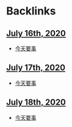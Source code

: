 
# Backlinks
## [July 16th, 2020](<July 16th, 2020.md>)
- [今天要事](<今天要事.md>)

## [July 17th, 2020](<July 17th, 2020.md>)
- [今天要事](<今天要事.md>)

## [July 18th, 2020](<July 18th, 2020.md>)
- [今天要事](<今天要事.md>)

